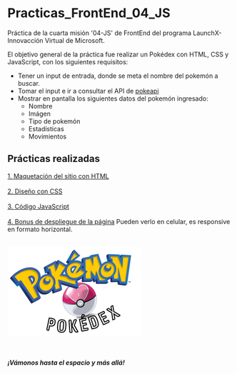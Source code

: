 # Practicas_FrontEnd_04_JS
Práctica de la cuarta misión '04-JS' de FrontEnd del programa LaunchX-Innovacción Virtual de Microsoft.

El objetivo general de la práctica fue realizar un Pokédex con HTML, CSS y JavaScript, con los siguientes requisitos:
- Tener un input de entrada, donde se meta el nombre del pokemón a buscar.
- Tomar el input e ir a consultar el API de [pokeapi](https://pokeapi.co/)
- Mostrar en pantalla los siguientes datos del pokemón ingresado:
    - Nombre
    - Imágen
    - Tipo de pokemón
    - Estadísticas
    - Movimientos

## Prácticas realizadas
[1. Maquetación del sitio con HTML](https://github.com/xoarsi/Practicas_FrontEnd_04_JS/blob/main/index.html)<br><br>
[2. Diseño con CSS](https://github.com/xoarsi/Practicas_FrontEnd_04_JS/blob/main/index.css)<br><br>
[3. Código JavaScript](https://github.com/xoarsi/Practicas_FrontEnd_04_JS/blob/main/index.js)<br><br>
[4. Bonus de despliegue de la página](https://xoarsi.github.io/Practicas_FrontEnd_04_JS/) Pueden verlo en celular, es responsive en formato horizontal.<br><br>

![Pokédex](https://github.com/xoarsi/Practicas_FrontEnd_04_JS/blob/main/assets/title.png)

<br><br>
***¡Vámonos hasta el espacio y más allá!***
